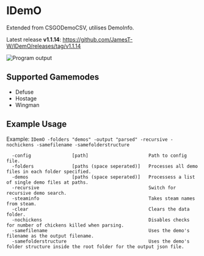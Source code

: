 # IDemO
Extended from CSGODemoCSV, utilises DemoInfo.

Latest release **v1.1.14**: https://github.com/JamesT-W/IDemO/releases/tag/v1.1.14

![Program output](https://i.imgur.com/RALmTAR.png)

## Supported Gamemodes
- Defuse
- Hostage
- Wingman

## Example Usage

Example: `IDemO -folders "demos" -output "parsed" -recursive -nochickens -samefilename -samefolderstructure`
```
  -config               [path]                      Path to config file.
  -folders              [paths (space seperated)]   Processes all demo files in each folder specified.
  -demos                [paths (space seperated)]   Processess a list of single demo files at paths.
  -recursive                                        Switch for recursive demo search.
  -steaminfo                                        Takes steam names from steam.
  -clear                                            Clears the data folder.
  -nochickens                                       Disables checks for number of chickens killed when parsing.
  -samefilename                                     Uses the demo's filename as the output filename.
  -samefolderstructure                              Uses the demo's folder structure inside the root folder for the output json file.
```

